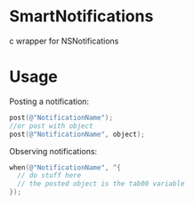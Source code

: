 SmartNotifications
==================

c wrapper for NSNotifications

Usage
=====

Posting a notification:

```objective-c
post(@"NotificationName");
//or post with object
post(@"NotificationName", object);
```

Observing notifications:

```objective-c
when(@"NotificationName", ^{
  // do stuff here
  // the posted object is the tab00 variable
});
```
